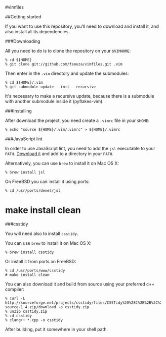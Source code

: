 #vimfiles

##Getting started

If you want to use this repository, you'll need to download and install it, and
also install all its dependencies.

###Downloading

All you need to do is to clone the repository on your ``$VIMHOME``:

	% cd ${HOME}
	% git clone git://github.com/fsouza/vimfiles.git .vim

Then enter in the ``.vim`` directory and update the submodules:

	% cd ${HOME}/.vim
	% git submodule update --init --recursive

It's necessary to make a recursive update, because there is a submodule with
another submodule inside it (pyflakes-vim).

###Installing

After download the project, you need create a ``.vimrc`` file in your ``$HOME``:

	% echo "source ${HOME}/.vim/.vimrc" > ${HOME}/.vimrc

###JavaScript lint

In order to use JavaScript lint, you need to add the ``jsl`` executable to your
``PATH``. [Download it](http://javascriptlint.com/download.htm) and add to a
directory in your ``PATH``.

Alternatively, you can use ``brew`` to install it on Mac OS X:

	% brew install jsl

On FreeBSD you can install it using ports:

	% cd /usr/ports/devel/jsl
# make install clean

###csstidy

You will need also to install ``csstidy``.

You can use ``brew`` to install it on Mac OS X:

	% brew install csstidy

Or install it from ports on FreeBSD:

	% cd /usr/ports/www/csstidy
	# make install clean

You can also download it and build from source using your preferred c++
compiler:

	% curl -L http://sourceforge.net/projects/csstidy/files/CSSTidy%20%28C%2B%2B%2C%20stable%29/1.3/csstidy-source-1.4.zip/download -o csstidy.zip
	% unzip csstidy.zip
	% cd csstidy
	% clang++ *.cpp -o csstidy

After building, put it somewhere in your shell path.
